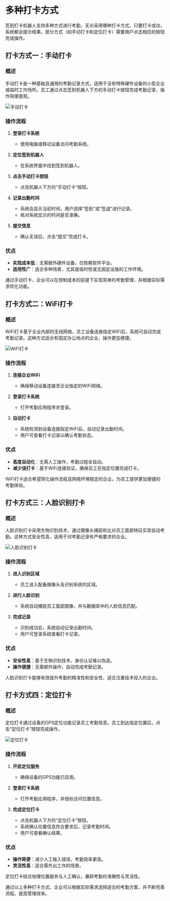 # 多种打卡方式

签到打卡机器人支持多种方式进行考勤，无论采用哪种打卡方式，只要打卡成功，系统都会提示结果。部分方式（如手动打卡和定位打卡）需要用户点击相应的按钮完成操作。

## 打卡方式一：手动打卡

### 概述
手动打卡是一种基础且通用的考勤记录方式，适用于没有特殊硬件设备的小型企业或临时工作场所。员工通过点击签到机器人下方的手动打卡按钮完成考勤记录，操作简便直观。

  ![手动打卡](/images/cin_way_1.png)

### 操作流程

1. **登录打卡系统**
   - 使用电脑或移动设备访问考勤系统。

2. **定位签到机器人**
   - 在系统界面中找到签到机器人。

3. **点击手动打卡按钮**
   - 点击机器人下方的“手动打卡”按钮。

4. **记录出勤时间**
   - 系统会显示当前时间，用户选择“签到”或“签退”进行记录。
   - 核对系统显示的时间是否准确。

5. **提交信息**
   - 确认无误后，点击“提交”完成打卡。

### 优点
- **实现成本低**：无需额外硬件设备，仅依赖软件平台。
- **适用性广**：适合多种场景，尤其是临时性或无固定设施的工作环境。

通过手动打卡，企业可以在控制成本的前提下实现简单的考勤管理，并根据实际需求优化功能。


## 打卡方式二：WiFi打卡

### 概述
WiFi打卡基于企业内部的无线网络，员工设备连接指定WiFi后，系统可自动完成考勤记录。这种方式适合有固定办公地点的企业，操作更加便捷。

   ![WiFi打卡](/images/cin_way_2.png)


### 操作流程

1. **连接企业WiFi**
   - 确保移动设备连接至企业指定的WiFi网络。

2. **登录打卡系统**
   - 打开考勤应用程序并登录。

3. **自动打卡**
   - 系统检测到设备连接指定WiFi后，自动记录出勤时间。
   - 用户可查看打卡记录以确认考勤状态。

### 优点
- **高度自动化**：无需人工操作，考勤过程全自动。
- **减少误打卡**：基于WiFi连接验证，确保员工在指定位置完成打卡。

WiFi打卡适合希望简化操作流程且网络环境稳定的企业，为员工提供更加便捷的考勤体验。

## 打卡方式三：人脸识别打卡

### 概述
人脸识别打卡采用生物识别技术，通过摄像头捕捉和比对员工面部特征实现自动考勤。这种方式安全性高，适用于对考勤记录有严格要求的企业。

   ![人脸识别打卡](/images/cin_way_3.png)

### 操作流程

1. **进入识别区域**
   - 员工进入配备摄像头及识别系统的区域。

2. **进行人脸识别**
   - 系统自动捕捉员工面部图像，并与数据库中的人脸信息匹配。

3. **完成记录**
   - 识别成功后，系统自动记录出勤时间。
   - 用户可登录系统查看打卡记录。

### 优点
- **安全性高**：基于生物识别技术，身份认证难以伪造。
- **操作便捷**：无需额外操作，自动完成考勤记录。

人脸识别打卡能够有效提升考勤的精准性和安全性，适合注重技术投入的企业。


## 打卡方式四：定位打卡

### 概述
定位打卡通过设备的GPS定位功能记录员工考勤信息。员工到达指定位置后，点击“定位打卡”按钮完成操作。

   ![定位打卡](/images/cin_way_4.png)

### 操作流程

1. **开启定位服务**
   - 确保设备的GPS功能已启用。

2. **登录打卡系统**
   - 打开考勤应用程序，并授权访问位置信息。

3. **完成定位打卡**
   - 点击机器人下方的“定位打卡”按钮。
   - 系统确认位置信息符合要求后，记录考勤时间。
   - 用户可查看确认结果。

### 优点
- **操作简便**：减少人工输入错误，考勤效率更高。
- **灵活性高**：适合需外出工作的场景。

定位打卡结合地理位置服务与人工确认，兼顾考勤的准确性与灵活性。


通过以上多种打卡方式，企业可以根据实际需求选择适合的考勤方案，并不断完善流程，提高管理效率。

